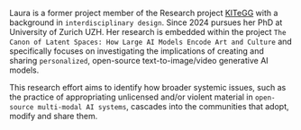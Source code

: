 Laura is a former project member of the Research project [KITeGG](https://gestaltung.ai/#/) with a background in `interdisciplinary design`. 
Since 2024 pursues her PhD at University of Zurich UZH. Her research is embedded within the project `The Canon of Latent Spaces: How Large AI Models Encode Art and Culture` and specifically focuses on 
investigating the implications of creating and sharing `personalized`, open-source text-to-image/video generative AI models. 

This research effort aims to identify how broader systemic issues, such as the practice of appropriating unlicensed and/or violent material in `open-source multi-modal AI systems`, cascades into the communities that adopt, modify and share them.